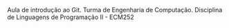 Aula de introdução ao Git.
Turma de Engenharia de Computação.
Disciplina de Linguagens de Programação II - ECM252
